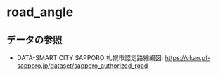 # road_angle

## データの参照
- DATA-SMART CITY SAPPORO 札幌市認定路線網図: https://ckan.pf-sapporo.jp/dataset/sapporo_authorized_road
